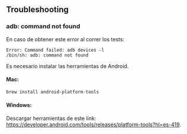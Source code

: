 ## Troubleshooting
### adb: command not found
En caso de obtener este error al correr los tests:
```log
Error: Command failed: adb devices -l
/bin/sh: adb: command not found
```
Es necesario instalar las herramientas de Android.

#### Mac:
```bash
brew install android-platform-tools
```
#### Windows:

Descargar herramientas de este link: https://developer.android.com/tools/releases/platform-tools?hl=es-419.

